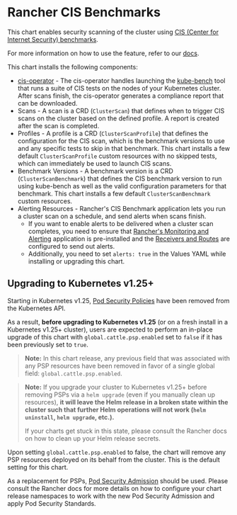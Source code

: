 # Rancher CIS Benchmarks

This chart enables security scanning of the cluster using [CIS (Center for Internet Security) benchmarks](https://www.cisecurity.org/benchmark/kubernetes/).

For more information on how to use the feature, refer to our [docs](https://rancher.com/docs/rancher/v2.x/en/cis-scans/v2.5/).

This chart installs the following components:

- [cis-operator](https://github.com/rancher/cis-operator) - The cis-operator handles launching the [kube-bench](https://github.com/aquasecurity/kube-bench) tool that runs a suite of CIS tests on the nodes of your Kubernetes cluster. After scans finish, the cis-operator generates a compliance report that can be downloaded.
- Scans - A scan is a CRD (`ClusterScan`) that defines when to trigger CIS scans on the cluster based on the defined profile. A report is created after the scan is completed.
- Profiles - A profile is a CRD (`ClusterScanProfile`) that defines the configuration for the CIS scan, which is the benchmark versions to use and any specific tests to skip in that benchmark. This chart installs a few default `ClusterScanProfile` custom resources with no skipped tests, which can immediately be used to launch CIS scans.
- Benchmark Versions - A benchmark version is a CRD (`ClusterScanBenchmark`) that defines the CIS benchmark version to run using kube-bench as well as the valid configuration parameters for that benchmark. This chart installs a few default `ClusterScanBenchmark` custom resources.
- Alerting Resources - Rancher's CIS Benchmark application lets you run a cluster scan on a schedule, and send alerts when scans finish.
    - If you want to enable alerts to be delivered when a cluster scan completes, you need to ensure that [Rancher's Monitoring and Alerting](https://rancher.com/docs/rancher/v2.x/en/monitoring-alerting/v2.5/) application is pre-installed and the [Receivers and Routes](https://rancher.com/docs/rancher/v2.x/en/monitoring-alerting/v2.5/configuration/#alertmanager-config) are configured to send out alerts.
    - Additionally, you need to set `alerts: true` in the Values YAML while installing or upgrading this chart.

## Upgrading to Kubernetes v1.25+

Starting in Kubernetes v1.25, [Pod Security Policies](https://kubernetes.io/docs/concepts/security/pod-security-policy/) have been removed from the Kubernetes API.

As a result, **before upgrading to Kubernetes v1.25** (or on a fresh install in a Kubernetes v1.25+ cluster), users are expected to perform an in-place upgrade of this chart with `global.cattle.psp.enabled` set to `false` if it has been previously set to `true`.

> **Note:**
> In this chart release, any previous field that was associated with any PSP resources have been removed in favor of a single global field: `global.cattle.psp.enabled`.

> **Note:**
> If you upgrade your cluster to Kubernetes v1.25+ before removing PSPs via a `helm upgrade` (even if you manually clean up resources), **it will leave the Helm release in a broken state within the cluster such that further Helm operations will not work (`helm uninstall`, `helm upgrade`, etc.).**
>
> If your charts get stuck in this state, please consult the Rancher docs on how to clean up your Helm release secrets.

Upon setting `global.cattle.psp.enabled` to false, the chart will remove any PSP resources deployed on its behalf from the cluster. This is the default setting for this chart.

As a replacement for PSPs, [Pod Security Admission](https://kubernetes.io/docs/concepts/security/pod-security-admission/) should be used. Please consult the Rancher docs for more details on how to configure your chart release namespaces to work with the new Pod Security Admission and apply Pod Security Standards.
